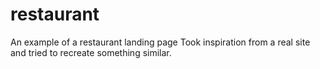 # restaurant

An example of a restaurant landing page
Took inspiration from a real site and tried to recreate something similar.
